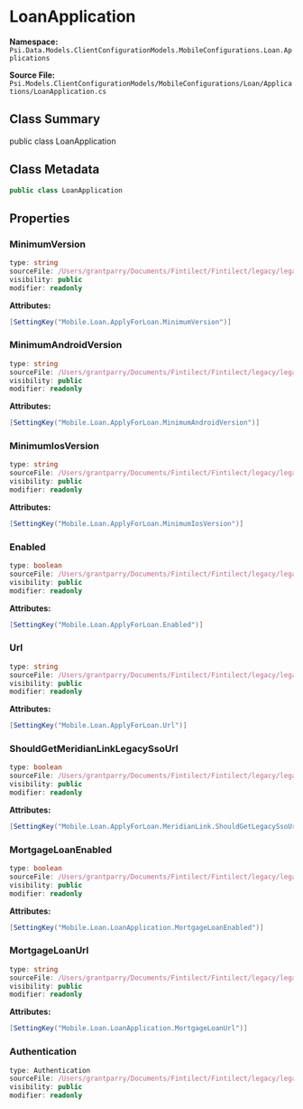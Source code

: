 # LoanApplication

**Namespace:** `Psi.Data.Models.ClientConfigurationModels.MobileConfigurations.Loan.Applications`

**Source File:** `Psi.Models.ClientConfigurationModels/MobileConfigurations/Loan/Applications/LoanApplication.cs`

## Class Summary

public class LoanApplication

## Class Metadata

```typescript
public class LoanApplication
```

## Properties

### MinimumVersion

```typescript
type: string
sourceFile: /Users/grantparry/Documents/Fintilect/Fintilect/legacy/legacy-apis/Psi.Models.ClientConfigurationModels/MobileConfigurations/Loan/Applications/LoanApplication.cs
visibility: public
modifier: readonly
```

**Attributes:**
```csharp
[SettingKey("Mobile.Loan.ApplyForLoan.MinimumVersion")]
```

### MinimumAndroidVersion

```typescript
type: string
sourceFile: /Users/grantparry/Documents/Fintilect/Fintilect/legacy/legacy-apis/Psi.Models.ClientConfigurationModels/MobileConfigurations/Loan/Applications/LoanApplication.cs
visibility: public
modifier: readonly
```

**Attributes:**
```csharp
[SettingKey("Mobile.Loan.ApplyForLoan.MinimumAndroidVersion")]
```

### MinimumIosVersion

```typescript
type: string
sourceFile: /Users/grantparry/Documents/Fintilect/Fintilect/legacy/legacy-apis/Psi.Models.ClientConfigurationModels/MobileConfigurations/Loan/Applications/LoanApplication.cs
visibility: public
modifier: readonly
```

**Attributes:**
```csharp
[SettingKey("Mobile.Loan.ApplyForLoan.MinimumIosVersion")]
```

### Enabled

```typescript
type: boolean
sourceFile: /Users/grantparry/Documents/Fintilect/Fintilect/legacy/legacy-apis/Psi.Models.ClientConfigurationModels/MobileConfigurations/Loan/Applications/LoanApplication.cs
visibility: public
modifier: readonly
```

**Attributes:**
```csharp
[SettingKey("Mobile.Loan.ApplyForLoan.Enabled")]
```

### Url

```typescript
type: string
sourceFile: /Users/grantparry/Documents/Fintilect/Fintilect/legacy/legacy-apis/Psi.Models.ClientConfigurationModels/MobileConfigurations/Loan/Applications/LoanApplication.cs
visibility: public
modifier: readonly
```

**Attributes:**
```csharp
[SettingKey("Mobile.Loan.ApplyForLoan.Url")]
```

### ShouldGetMeridianLinkLegacySsoUrl

```typescript
type: boolean
sourceFile: /Users/grantparry/Documents/Fintilect/Fintilect/legacy/legacy-apis/Psi.Models.ClientConfigurationModels/MobileConfigurations/Loan/Applications/LoanApplication.cs
visibility: public
modifier: readonly
```

**Attributes:**
```csharp
[SettingKey("Mobile.Loan.ApplyForLoan.MeridianLink.ShouldGetLegacySsoUrl")]
```

### MortgageLoanEnabled

```typescript
type: boolean
sourceFile: /Users/grantparry/Documents/Fintilect/Fintilect/legacy/legacy-apis/Psi.Models.ClientConfigurationModels/MobileConfigurations/Loan/Applications/LoanApplication.cs
visibility: public
modifier: readonly
```

**Attributes:**
```csharp
[SettingKey("Mobile.Loan.LoanApplication.MortgageLoanEnabled")]
```

### MortgageLoanUrl

```typescript
type: string
sourceFile: /Users/grantparry/Documents/Fintilect/Fintilect/legacy/legacy-apis/Psi.Models.ClientConfigurationModels/MobileConfigurations/Loan/Applications/LoanApplication.cs
visibility: public
modifier: readonly
```

**Attributes:**
```csharp
[SettingKey("Mobile.Loan.LoanApplication.MortgageLoanUrl")]
```

### Authentication

```typescript
type: Authentication
sourceFile: /Users/grantparry/Documents/Fintilect/Fintilect/legacy/legacy-apis/Psi.Models.ClientConfigurationModels/MobileConfigurations/Loan/Applications/LoanApplication.cs
visibility: public
modifier: readonly
```
